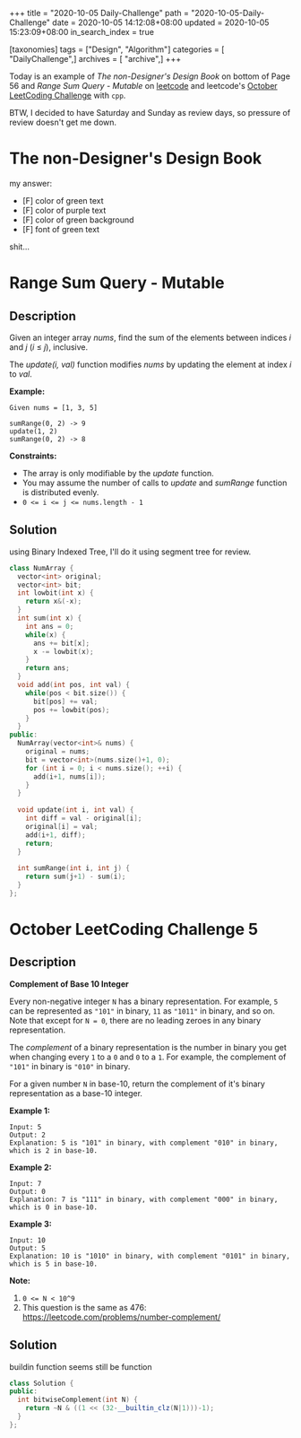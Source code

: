 +++
title = "2020-10-05 Daily-Challenge"
path = "2020-10-05-Daily-Challenge"
date = 2020-10-05 14:12:08+08:00
updated = 2020-10-05 15:23:09+08:00
in_search_index = true

[taxonomies]
tags = ["Design", "Algorithm"]
categories = [ "DailyChallenge",]
archives = [ "archive",]
+++

Today is an example of *The non-Designer's Design Book* on bottom of Page 56 and *Range Sum Query - Mutable* on [leetcode](https://leetcode.com/problems/range-sum-query-mutable/) and leetcode's [October LeetCoding Challenge](https://leetcode.com/explore/challenge/card/october-leetcoding-challenge/559/week-1-october-1st-october-7th/3484/) with `cpp`.

BTW, I decided to have Saturday and Sunday as review days, so pressure of review doesn't get me down.

<!-- more -->

# The non-Designer's Design Book

my answer:

- [F] color of green text
- [F] color of purple text
- [F] color of green background
- [F] font of green text

shit...

# Range Sum Query - Mutable

## Description
Given an integer array *nums*, find the sum of the elements between indices *i* and *j* (*i* ≤ *j*), inclusive.

The *update(i, val)* function modifies *nums* by updating the element at index *i* to *val*.

**Example:**

```
Given nums = [1, 3, 5]

sumRange(0, 2) -> 9
update(1, 2)
sumRange(0, 2) -> 8
```

**Constraints:**

- The array is only modifiable by the *update* function.
- You may assume the number of calls to *update* and *sumRange* function is distributed evenly.
- `0 <= i <= j <= nums.length - 1`

## Solution

using Binary Indexed Tree, I'll do it using segment tree for review.

``` cpp
class NumArray {
  vector<int> original;
  vector<int> bit;
  int lowbit(int x) {
    return x&(-x);
  }
  int sum(int x) {
    int ans = 0;
    while(x) {
      ans += bit[x];
      x -= lowbit(x);
    }
    return ans;
  }
  void add(int pos, int val) {
    while(pos < bit.size()) {
      bit[pos] += val;
      pos += lowbit(pos);
    }
  }
public:
  NumArray(vector<int>& nums) {
    original = nums;
    bit = vector<int>(nums.size()+1, 0);
    for (int i = 0; i < nums.size(); ++i) {
      add(i+1, nums[i]);
    }
  }
  
  void update(int i, int val) {
    int diff = val - original[i];
    original[i] = val;
    add(i+1, diff);
    return;
  }
  
  int sumRange(int i, int j) {
    return sum(j+1) - sum(i);
  }
};
```

# October LeetCoding Challenge 5

## Description

**Complement of Base 10 Integer**

Every non-negative integer `N` has a binary representation. For example, `5` can be represented as `"101"` in binary, `11` as `"1011"` in binary, and so on. Note that except for `N = 0`, there are no leading zeroes in any binary representation.

The *complement* of a binary representation is the number in binary you get when changing every `1` to a `0` and `0` to a `1`. For example, the complement of `"101"` in binary is `"010"` in binary.

For a given number `N` in base-10, return the complement of it's binary representation as a base-10 integer.

**Example 1:**

```
Input: 5
Output: 2
Explanation: 5 is "101" in binary, with complement "010" in binary, which is 2 in base-10.
```

**Example 2:**

```
Input: 7
Output: 0
Explanation: 7 is "111" in binary, with complement "000" in binary, which is 0 in base-10.
```

**Example 3:**

```
Input: 10
Output: 5
Explanation: 10 is "1010" in binary, with complement "0101" in binary, which is 5 in base-10.
```

**Note:**

1. `0 <= N < 10^9`
2. This question is the same as 476: https://leetcode.com/problems/number-complement/

## Solution

buildin function seems still be function

``` cpp
class Solution {
public:
  int bitwiseComplement(int N) {
    return ~N & ((1 << (32-__builtin_clz(N|1)))-1);
  }
};
```